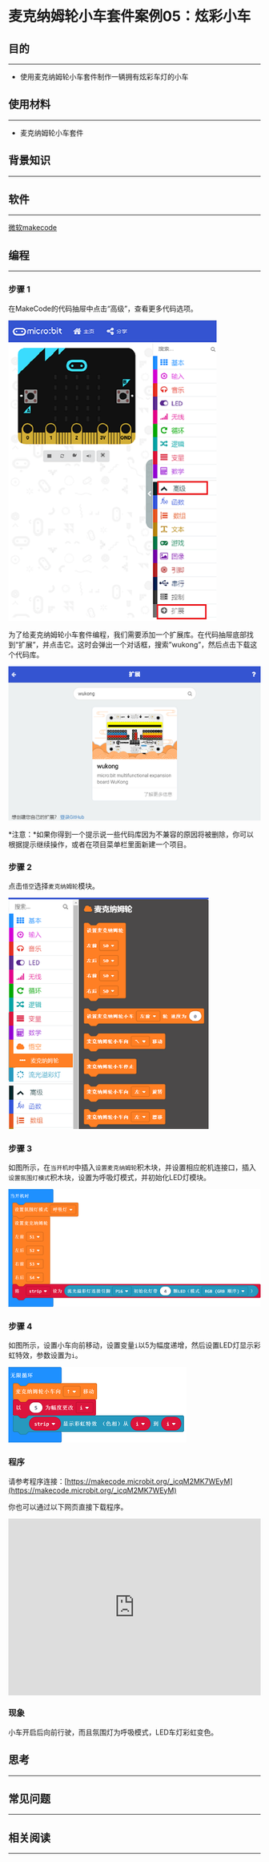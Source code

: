 # 麦克纳姆轮小车套件案例05：炫彩小车

## 目的
---

- 使用麦克纳姆轮小车套件制作一辆拥有炫彩车灯的小车

## 使用材料
---

- 麦克纳姆轮小车套件

## 背景知识
---

## 软件
---

[微软makecode](https://makecode.microbit.org/#)

## 编程
---

### 步骤 1
 在MakeCode的代码抽屉中点击“高级”，查看更多代码选项。

![](./images/Mecanum_wheel_car_kit_case_01_01.png)

为了给麦克纳姆轮小车套件编程，我们需要添加一个扩展库。在代码抽屉底部找到“扩展”，并点击它。这时会弹出一个对话框，搜索”wukong”，然后点击下载这个代码库。

![](./images/Mecanum_wheel_car_kit_case_01_02.png)

*注意：*如果你得到一个提示说一些代码库因为不兼容的原因将被删除，你可以根据提示继续操作，或者在项目菜单栏里面新建一个项目。

### 步骤 2

点击`悟空`选择`麦克纳姆轮`模块。



![](./images/Mecanum_wheel_car_kit_case_01_03.png)


### 步骤 3

如图所示，在`当开机时`中插入`设置麦克纳姆轮`积木块，并设置相应舵机连接口，插入`设置氛围灯模式`积木块，设置为呼吸灯模式，并初始化LED灯模块。



![](./images/Mecanum_wheel_car_kit_case_05_05.png)


### 步骤 4

如图所示，设置小车向前移动，设置变量`i`以5为幅度递增，然后设置LED灯显示彩虹特效，参数设置为`i`。



![](./images/Mecanum_wheel_car_kit_case_05_06.png)


### 程序

请参考程序连接：[https://makecode.microbit.org/_icqM2MK7WEyM](https://makecode.microbit.org/_icqM2MK7WEyM)

你也可以通过以下网页直接下载程序。

<div style="position:relative;height:0;padding-bottom:70%;overflow:hidden;"><iframe style="position:absolute;top:0;left:0;width:100%;height:100%;" src="https://makecode.microbit.org/#pub:_icqM2MK7WEyM]" frameborder="0" sandbox="allow-popups allow-forms allow-scripts allow-same-origin"></iframe></div>  

### 现象

小车开启后向前行驶，而且氛围灯为呼吸模式，LED车灯彩虹变色。

## 思考
---

## 常见问题
---
## 相关阅读  
---
